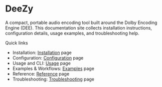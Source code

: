 # DeeZy

A compact, portable audio encoding tool built around the Dolby Encoding Engine (DEE). This documentation site collects installation instructions, configuration details, usage examples, and troubleshooting help.

Quick links

- Installation: [Installation](installation.md) page
- Configuration: [Configuration](configuration.md) page
- Usage and CLI: [Usage](usage.md) page
- Examples & Workflows: [Examples](examples.md) page
- Reference: [Reference](reference.md) page
- Troubleshooting: [Troubleshooting](troubleshooting.md) page
